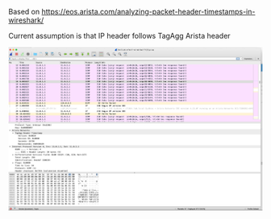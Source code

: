 Based on https://eos.arista.com/analyzing-packet-header-timestamps-in-wireshark/

Current assumption is that IP header follows TagAgg Arista header

![](images/wireshark-decoded.jpg)